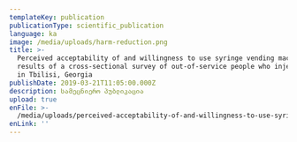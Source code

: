 ```yaml
---
templateKey: publication
publicationType: scientific_publication
language: ka
image: /media/uploads/harm-reduction.png
title: >-
  Perceived acceptability of and willingness to use syringe vending machines:
  results of a cross-sectional survey of out-of-service people who inject drugs
  in Tbilisi, Georgia
publishDate: 2019-03-21T11:05:00.000Z
description: სამეცნიერო პუბლიკაცია
upload: true
enFile: >-
  /media/uploads/perceived-acceptability-of-and-willingness-to-use-syringe-vending-machines.pdf
enLink: ''
---
```



